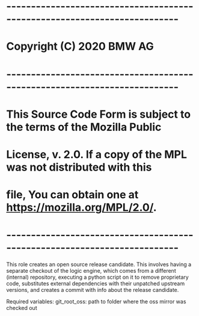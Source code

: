 #  -------------------------------------------------------------------------
#  Copyright (C) 2020 BMW AG
#  -------------------------------------------------------------------------
#  This Source Code Form is subject to the terms of the Mozilla Public
#  License, v. 2.0. If a copy of the MPL was not distributed with this
#  file, You can obtain one at https://mozilla.org/MPL/2.0/.
#  -------------------------------------------------------------------------

This role creates an open source release candidate. This involves having a separate
checkout of the logic engine, which comes from a different (internal) repository,
executing a python script on it to remove proprietary code, substitutes external
dependencies with their unpatched upstream versions, and creates a commit with
info about the release candidate.

Required variables:
git_root_oss: path to folder where the oss mirror was checked out
